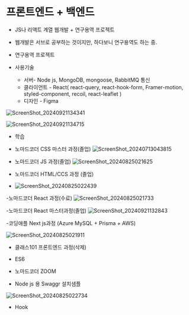# 프론트엔드 + 백엔드

- JS나 리액트 계열 웹개발 + 연구용역 프로젝트
- 웹개발은 서브로 공부하는 것이지만, 하다보니 연구용역도 하는 중.

 - 연구용역 프로젝트
 -  사용기술  
    - 서버- Node js, MongoDB, mongoose, RabbitMQ 통신  
    - 클라이언트 - React( react-query, react-hook-form, Framer-motion, styled-component, recoil, react-leaflet )
    - 디자인 - Figma
      
   ![ScreenShot_20240921134341](https://github.com/user-attachments/assets/e8c7bc27-0517-41a3-a80c-76da7fd04da5)

   ![ScreenShot_20240921134715](https://github.com/user-attachments/assets/d72deab8-ac67-43ce-aabb-5113b43e5a46)

- 학습
 
- 노마드코더 CSS 마스터 과정(졸업)
  ![ScreenShot_20240713043815](https://github.com/user-attachments/assets/04c1f638-c824-47ab-8640-1dc7cde3c0e8)

- 노마드코더 JS 과정(졸업)
  ![ScreenShot_20240825021625](https://github.com/user-attachments/assets/3bb2e669-e7b8-44d5-9a4f-c777d5baa7e6)

- 노마드코더 HTML/CCS 과정 (졸업)
- ![ScreenShot_20240825022439](https://github.com/user-attachments/assets/9a3ef9d3-0f07-4594-8b06-65a2e7149eb8)

-노마드코더 React 과정(수료)
![ScreenShot_20240825021733](https://github.com/user-attachments/assets/f7116a1f-9de1-49a6-88de-bc41abf05c24)

-노마드코더 React 마스터과정(졸업)
![ScreenShot_20240921132843](https://github.com/user-attachments/assets/b41238b9-a2bb-44b0-9f53-bdbf634f24af)

-코딩애플 Next js과정 (Azure MySQL + Prisma + AWS)

![ScreenShot_20240825021911](https://github.com/user-attachments/assets/eb1f5649-de98-4bce-95cb-e6528b58d5af)

- 클래스101 프론트엔드 과정(삭제)

- ES6

- 노마드코더 ZOOM

- Node js 용 Swaggr 설치샘플

![ScreenShot_20240825022734](https://github.com/user-attachments/assets/c0fbea6f-5642-4a51-9cb2-a07d4e116948)

- Hook
